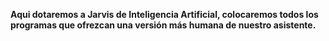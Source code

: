 **Aqui dotaremos a Jarvis de Inteligencia Artificial, colocaremos todos los programas que ofrezcan una versión más humana de nuestro asistente.**
